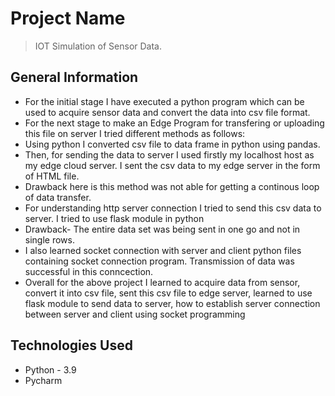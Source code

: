 # Project Name
> IOT Simulation of Sensor Data.

## General Information
- For the initial stage I have executed a python program which can be used to acquire sensor data and convert the data into csv file format.
- For the next stage to make an Edge Program for transfering or uploading this file on server I tried different methods as follows:
- Using python I converted csv file to data frame in python using pandas.
- Then, for sending the data to server I used firstly my localhost host as my edge cloud server. I sent the csv data to my edge server in the form of HTML file.
- Drawback here is this method was not able for getting a continous loop of data transfer.
- For understanding http server connection I tried to send this csv data to server. I tried to use flask module in python
- Drawback- The entire data set was being sent in one go and not in single rows.
- I also learned socket connection with server and client python files containing socket connection program. Transmission of data was successful in this conncection.
- Overall for the above project I learned to acquire data from sensor, convert it into csv file, sent this csv file to edge server, learned to use flask module to send data to server, how to establish server connection between server and client using socket programming

## Technologies Used
- Python - 3.9
- Pycharm



